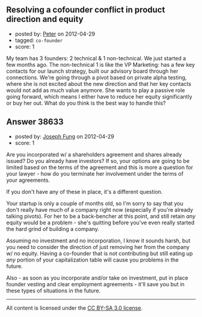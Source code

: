## Resolving a cofounder conflict in product direction and equity

- posted by: [Peter](https://stackexchange.com/users/-1/17736-peter) on 2012-04-29
- tagged: `co-founder`
- score: 1

My team has 3 founders: 2 technical & 1 non-technical. We just started a few months ago. The non-technical 1 is like the VP Marketing: has a few key contacts for our launch strategy, built our advisory board through her connections. We're going through a pivot based on private alpha testing, where she is not excited about the new direction and that her key contacts would not add as much value anymore. She wants to play a passive role going forward, which means I either have to reduce her equity significantly or buy her out. What do you think is the best way to handle this?


## Answer 38633

- posted by: [Joseph Fung](https://stackexchange.com/users/-1/1669-joseph-fung) on 2012-04-29
- score: 1

Are you incorporated w/ a shareholders agreement and shares already issued? Do you already have investors? If so, your options are going to be limited based on the terms of the agreement and this is more a question for your lawyer - how do you terminate her involvement under the terms of your agreements.

If you don't have any of these in place, it's a different question.

Your startup is only a couple of months old, so I'm sorry to say that you don't really have much of a company right now (especially if you're already talking pivots). For her to be a back-bencher at this point, and still retain *any* equity would be a problem - she's quitting before you've even really started the hard grind of building a company.

Assuming no investment and no incorporation, I know it sounds harsh, but you need to consider the direction of just removing her from the company w/ no equity. Having a co-founder that is not contributing but still eating up *any* portion of your capitalization table will cause you problems in the future.

Also - as soon as you incorporate and/or take on investment, put in place founder vesting and clear employment agreements - it'll save you but in these types of situations in the future.




---

All content is licensed under the [CC BY-SA 3.0 license](https://creativecommons.org/licenses/by-sa/3.0/).
